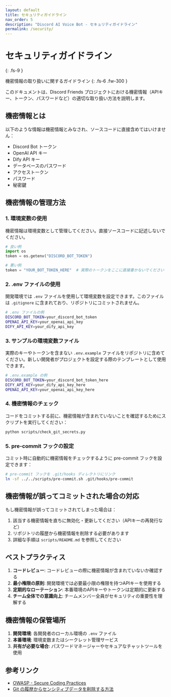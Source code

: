 ```yaml
---
layout: default
title: セキュリティガイドライン
nav_order: 5
description: "Discord AI Voice Bot - セキュリティガイドライン"
permalink: /security/
---
```


# セキュリティガイドライン
{: .fs-9 }

機密情報の取り扱いに関するガイドライン
{: .fs-6 .fw-300 }

このドキュメントは、Discord Friends プロジェクトにおける機密情報（APIキー、トークン、パスワードなど）の適切な取り扱い方法を説明します。

## 機密情報とは

以下のような情報は機密情報とみなされ、ソースコードに直接含めてはいけません：

- Discord Bot トークン
- OpenAI API キー
- Dify API キー
- データベースのパスワード
- アクセストークン
- パスワード
- 秘密鍵

## 機密情報の管理方法

### 1. 環境変数の使用

機密情報は環境変数として管理してください。直接ソースコードに記述しないでください。

```python
# 良い例
import os
token = os.getenv("DISCORD_BOT_TOKEN")

# 悪い例
token = "YOUR_BOT_TOKEN_HERE"  # 実際のトークンをここに直接書かないでください
```

### 2. .env ファイルの使用

開発環境では `.env` ファイルを使用して環境変数を設定できます。このファイルは `.gitignore` に含まれており、リポジトリにコミットされません。

```bash
# .env ファイルの例
DISCORD_BOT_TOKEN=your_discord_bot_token
OPENAI_API_KEY=your_openai_api_key
DIFY_API_KEY=your_dify_api_key
```

### 3. サンプルの環境変数ファイル

実際のキーやトークンを含まない `.env.example` ファイルをリポジトリに含めてください。新しい開発者がプロジェクトを設定する際のテンプレートとして使用できます。

```bash
# .env.example の例
DISCORD_BOT_TOKEN=your_discord_bot_token_here
DIFY_API_KEY=your_dify_api_key_here
OPENAI_API_KEY=your_openai_api_key_here
```

### 4. 機密情報のチェック

コードをコミットする前に、機密情報が含まれていないことを確認するためにスクリプトを実行してください：

```bash
python scripts/check_git_secrets.py
```

### 5. pre-commit フックの設定

コミット時に自動的に機密情報をチェックするように pre-commit フックを設定できます：

```bash
# pre-commit フックを .git/hooks ディレクトリにリンク
ln -sf ../../scripts/pre-commit.sh .git/hooks/pre-commit
```

## 機密情報が誤ってコミットされた場合の対応

もし機密情報が誤ってコミットされてしまった場合は：

1. 該当する機密情報を直ちに無効化・更新してください（APIキーの再発行など）
2. リポジトリの履歴から機密情報を削除する必要があります
3. 詳細な手順は `scripts/README.md` を参照してください

## ベストプラクティス

1. **コードレビュー**: コードレビューの際に機密情報が含まれていないか確認する
2. **最小権限の原則**: 開発環境では必要最小限の権限を持つAPIキーを使用する
3. **定期的なローテーション**: 本番環境のAPIキーやトークンは定期的に更新する
4. **チーム全体での意識向上**: チームメンバー全員がセキュリティの重要性を理解する

## 機密情報の保管場所

1. **開発環境**: 各開発者のローカル環境の `.env` ファイル
2. **本番環境**: 環境変数またはシークレット管理サービス
3. **共有が必要な場合**: パスワードマネージャーやセキュアなチャットツールを使用

## 参考リンク

- [OWASP - Secure Coding Practices](https://owasp.org/www-project-secure-coding-practices-quick-reference-guide/)
- [Git の履歴からセンシティブデータを削除する方法](https://docs.github.com/ja/authentication/keeping-your-account-and-data-secure/removing-sensitive-data-from-a-repository)